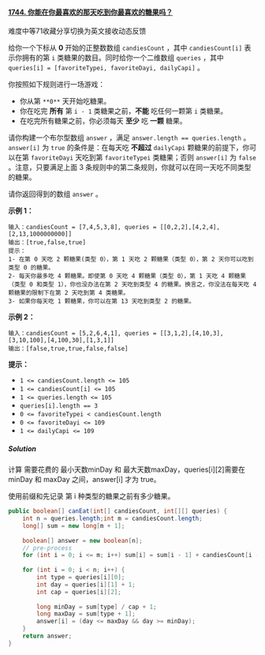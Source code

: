 #### [1744. 你能在你最喜欢的那天吃到你最喜欢的糖果吗？](https://leetcode-cn.com/problems/can-you-eat-your-favorite-candy-on-your-favorite-day/)

难度中等71收藏分享切换为英文接收动态反馈

给你一个下标从 **0** 开始的正整数数组 `candiesCount` ，其中 `candiesCount[i]` 表示你拥有的第 `i` 类糖果的数目。同时给你一个二维数组 `queries` ，其中 `queries[i] = [favoriteTypei, favoriteDayi, dailyCapi]` 。

你按照如下规则进行一场游戏：

- 你从第 `**0**` 天开始吃糖果。
- 你在吃完 **所有** 第 `i - 1` 类糖果之前，**不能** 吃任何一颗第 `i` 类糖果。
- 在吃完所有糖果之前，你必须每天 **至少** 吃 **一颗** 糖果。

请你构建一个布尔型数组 `answer` ，满足 `answer.length == queries.length` 。`answer[i]` 为 `true` 的条件是：在每天吃 **不超过** `dailyCapi` 颗糖果的前提下，你可以在第 `favoriteDayi` 天吃到第 `favoriteTypei` 类糖果；否则 `answer[i]` 为 `false` 。注意，只要满足上面 3 条规则中的第二条规则，你就可以在同一天吃不同类型的糖果。

请你返回得到的数组 `answer` 。

 

**示例 1：**

```
输入：candiesCount = [7,4,5,3,8], queries = [[0,2,2],[4,2,4],[2,13,1000000000]]
输出：[true,false,true]
提示：
1- 在第 0 天吃 2 颗糖果(类型 0），第 1 天吃 2 颗糖果（类型 0），第 2 天你可以吃到类型 0 的糖果。
2- 每天你最多吃 4 颗糖果。即使第 0 天吃 4 颗糖果（类型 0），第 1 天吃 4 颗糖果（类型 0 和类型 1），你也没办法在第 2 天吃到类型 4 的糖果。换言之，你没法在每天吃 4 颗糖果的限制下在第 2 天吃到第 4 类糖果。
3- 如果你每天吃 1 颗糖果，你可以在第 13 天吃到类型 2 的糖果。
```

**示例 2：**

```
输入：candiesCount = [5,2,6,4,1], queries = [[3,1,2],[4,10,3],[3,10,100],[4,100,30],[1,3,1]]
输出：[false,true,true,false,false]
```

 

**提示：**

- `1 <= candiesCount.length <= 105`
- `1 <= candiesCount[i] <= 105`
- `1 <= queries.length <= 105`
- `queries[i].length == 3`
- `0 <= favoriteTypei < candiesCount.length`
- `0 <= favoriteDayi <= 109`
- `1 <= dailyCapi <= 109`



##### Solution

计算 需要花费的 最小天数minDay 和 最大天数maxDay，queries[i]\[2\]需要在 minDay 和 maxDay 之间，answer[i] 才为 true。

使用前缀和先记录 第 i 种类型的糖果之前有多少糖果。

```java
public boolean[] canEat(int[] candiesCount, int[][] queries) {
    int n = queries.length;int m = candiesCount.length;
    long[] sum = new long[m + 1];
    
    boolean[] answer = new boolean[n];
   	// pre-process
    for (int i = 0; i <= m; i++) sum[i] = sum[i - 1] + candiesCount[i - 1];
    
    for (int i = 0; i < n; i++) {
        int type = queries[i][0];
        int day = queries[i][1] + 1;
        int cap = queries[i][2];
        
        long minDay = sum[type] / cap + 1;
        long maxDay = sum[type + 1];
        answer[i] = (day <= maxDay && day >= minDay);
    }
    return answer;
}
```

